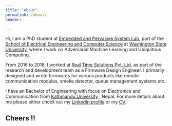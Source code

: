 ```yaml
---
title: "About"
permalink: /about/
header: 

---
```


Hi, I am a PhD student at [Embedded and Pervasive System Lab](http://epsl.eecs.wsu.edu/), part of the [School of 
Electrical Engineering and Computer Science](https://school.eecs.wsu.edu/) at [Washington State University](https://wsu.edu/), 
where I work on Adversarial Machine Learning and Ubiquitous Computing.

From 2016 to 2018, I worked at [Real Time Solutions Pvt. Ltd](https://rts.com.np/), as part of the research and
development team as a Firmware Design Engineer. I primarily designed and wrote firmwares for various products
like remote communication modules, smoke detector, queue management systems etc.

I have an Bachelor of Engineering with focus on Electronics and Communication from [Kathmandu University](https://www.ku.edu.np/)
, Nepal. For more details about me please either check out my [LinkedIn profile](https://www.linkedin.com/in/rameshkrsah/) or my [CV](../assets/file/cv_2019.pdf).

## Cheers !!
